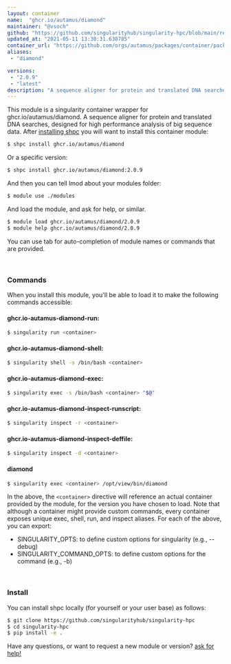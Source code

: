 ```yaml
---
layout: container
name:  "ghcr.io/autamus/diamond"
maintainer: "@vsoch"
github: "https://github.com/singularityhub/singularity-hpc/blob/main/registry/ghcr.io/autamus/diamond/container.yaml"
updated_at: "2021-05-11 13:30:31.630785"
container_url: "https://github.com/orgs/autamus/packages/container/package/diamond"
aliases:
 - "diamond"

versions:
 - "2.0.9"
 - "latest"
description: "A sequence aligner for protein and translated DNA searches, designed for high performance analysis of big sequence data."
---
```


This module is a singularity container wrapper for ghcr.io/autamus/diamond.
A sequence aligner for protein and translated DNA searches, designed for high performance analysis of big sequence data.
After [installing shpc](#install) you will want to install this container module:

```bash
$ shpc install ghcr.io/autamus/diamond
```

Or a specific version:

```bash
$ shpc install ghcr.io/autamus/diamond:2.0.9
```

And then you can tell lmod about your modules folder:

```bash
$ module use ./modules
```

And load the module, and ask for help, or similar.

```bash
$ module load ghcr.io/autamus/diamond/2.0.9
$ module help ghcr.io/autamus/diamond/2.0.9
```

You can use tab for auto-completion of module names or commands that are provided.

<br>

### Commands

When you install this module, you'll be able to load it to make the following commands accessible:

#### ghcr.io-autamus-diamond-run:

```bash
$ singularity run <container>
```

#### ghcr.io-autamus-diamond-shell:

```bash
$ singularity shell -s /bin/bash <container>
```

#### ghcr.io-autamus-diamond-exec:

```bash
$ singularity exec -s /bin/bash <container> "$@"
```

#### ghcr.io-autamus-diamond-inspect-runscript:

```bash
$ singularity inspect -r <container>
```

#### ghcr.io-autamus-diamond-inspect-deffile:

```bash
$ singularity inspect -d <container>
```


#### diamond
       
```bash
$ singularity exec <container> /opt/view/bin/diamond
```



In the above, the `<container>` directive will reference an actual container provided
by the module, for the version you have chosen to load. Note that although a container
might provide custom commands, every container exposes unique exec, shell, run, and
inspect aliases. For each of the above, you can export:

 - SINGULARITY_OPTS: to define custom options for singularity (e.g., --debug)
 - SINGULARITY_COMMAND_OPTS: to define custom options for the command (e.g., -b)

<br>
  
### Install

You can install shpc locally (for yourself or your user base) as follows:

```bash
$ git clone https://github.com/singularityhub/singularity-hpc
$ cd singularity-hpc
$ pip install -e .
```

Have any questions, or want to request a new module or version? [ask for help!](https://github.com/singularityhub/singularity-hpc/issues)